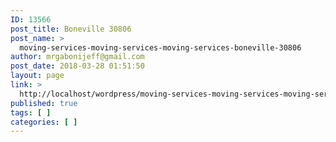 ```yaml
---
ID: 13566
post_title: Boneville 30806
post_name: >
  moving-services-moving-services-moving-services-boneville-30806
author: mrgabonijeff@gmail.com
post_date: 2018-03-28 01:51:50
layout: page
link: >
  http://localhost/wordpress/moving-services-moving-services-moving-services-boneville-30806/
published: true
tags: [ ]
categories: [ ]
---
```

